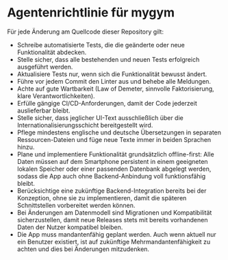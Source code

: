 # Agentenrichtlinie für mygym

Für jede Änderung am Quellcode dieser Repository gilt:

- Schreibe automatisierte Tests, die die geänderte oder neue Funktionalität abdecken.
- Stelle sicher, dass alle bestehenden und neuen Tests erfolgreich ausgeführt werden.
- Aktualisiere Tests nur, wenn sich die Funktionalität bewusst ändert.
- Führe vor jedem Commit den Linter aus und behebe alle Meldungen.
- Achte auf gute Wartbarkeit (Law of Demeter, sinnvolle Faktorisierung, klare Verantwortlichkeiten).
- Erfülle gängige CI/CD-Anforderungen, damit der Code jederzeit auslieferbar bleibt.
- Stelle sicher, dass jeglicher UI-Text ausschließlich über die Internationalisierungsschicht bereitgestellt wird.
- Pflege mindestens englische und deutsche Übersetzungen in separaten Ressourcen-Dateien und füge neue Texte immer in beiden Sprachen hinzu.
- Plane und implementiere Funktionalität grundsätzlich offline-first: Alle Daten müssen auf dem Smartphone persistent in einem geeigneten lokalen Speicher oder einer passenden Datenbank abgelegt werden, sodass die App auch ohne Backend-Anbindung voll funktionsfähig bleibt.
- Berücksichtige eine zukünftige Backend-Integration bereits bei der Konzeption, ohne sie zu implementieren, damit die späteren Schnittstellen vorbereitet werden können.
- Bei Änderungen am Datenmodell sind Migrationen und Kompatibilität sicherzustellen, damit neue Releases stets mit bereits vorhandenen Daten der Nutzer kompatibel bleiben.
- Die App muss mandantenfähig geplant werden. Auch wenn aktuell nur ein Benutzer existiert, ist auf zukünftige Mehrmandantenfähigkeit zu achten und dies bei Änderungen mitzudenken.
